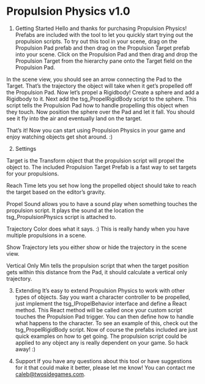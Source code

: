 Propulsion Physics v1.0
=======================

1. Getting Started
Hello and thanks for purchasing Propulsion Physics! Prefabs are included with the tool to let you quickly start trying out the propulsion scripts. To try out this tool in your scene, drag on the Propulsion Pad prefab and then drag on the Propulsion Target prefab into your scene. Click on the Propulsion Pad and then drag and drop the Propulsion Target from the hierarchy pane onto the Target field on the Propulsion Pad.

In the scene view, you should see an arrow connecting the Pad to the Target. That’s the trajectory the object will take when it get’s propelled off the Propulsion Pad. Now let’s propel a Rigidbody! Create a sphere and add a Rigidbody to it. Next add the tsg_PropelRigidBody script to the sphere. This script tells the Propulsion Pad how to handle propelling this object when they touch. Now position the sphere over the Pad and let it fall. You should see it fly into the air and eventually land on the target.

That’s it! Now you can start using Propulsion Physics in your game and enjoy watching objects get shot around. :)

2. Settings

Target is the Transform object that the propulsion script will propel the object to. The included Propulsion Target Prefab is a fast way to set targets for your propulsions.

Reach Time lets you set how long the propelled object should take to reach the target based on the editor’s gravity. 

Propel Sound allows you to have a sound play when something touches the propulsion script. It plays the sound at the location the tsg_PropulsionPhysics script is attached to.

Trajectory Color does what it says. :) This is really handy when you have multiple propulsions in a scene.

Show Trajectory lets you either show or hide the trajectory in the scene view. 

Vertical Only Min tells the propulsion script that when the target position gets within this distance from the Pad, it should calculate a vertical only trajectory. 

3. Extending
It’s easy to extend Propulsion Physics to work with other types of objects. Say you want a character controller to be propelled, just implement the tsg_IPropelBehavior interface and define a React method. This React method will be called once your custom script touches the Propulsion Pad trigger. You can then define how to handle what happens to the character. To see an example of this, check out the tsg_PropelRigidBody script. Now of course the prefabs included are just quick examples on how to get going. The propulsion script could be applied to any object any is really dependent on your game. So hack away! :)

4. Support
If you have any questions about this tool or have suggestions for it that could make it better, please let me know! You can contact me caleb@twosidegames.com.
